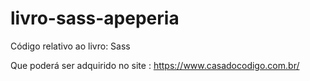 # livro-sass-apeperia
Código relativo ao livro: Sass

Que poderá ser adquirido no site : https://www.casadocodigo.com.br/
